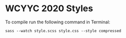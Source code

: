 # WCYYC 2020 Styles

To compile run the following command in Terminal:

```
sass --watch style.scss style.css --style compressed
```